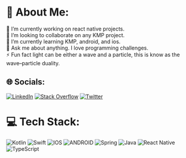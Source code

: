 # 💫 About Me:
🔭 I’m currently working on react native projects.<br>👯 I’m looking to collaborate on any KMP project.<br>🌱 I’m currently learning KMP, android, and ios.<br>💬 Ask me about anything. I love programming challenges.<br>⚡ Fun fact light can be either a wave and a particle, this is know as the wave–particle duality.


## 🌐 Socials:
[![LinkedIn](https://img.shields.io/badge/LinkedIn-%230077B5.svg?logo=linkedin&logoColor=white)](https://linkedin.com/in/felipe-silva-de-borba) [![Stack Overflow](https://img.shields.io/badge/-Stackoverflow-FE7A16?logo=stack-overflow&logoColor=white)](https://stackoverflow.com/users/15509455) [![Twitter](https://img.shields.io/badge/Twitter-%231DA1F2.svg?logo=Twitter&logoColor=white)](https://twitter.com/felipeborba_231) 

# 💻 Tech Stack:
![Kotlin](https://img.shields.io/badge/kotlin-%230095D5.svg?style=flat&logo=kotlin&logoColor=white) ![Swift](https://img.shields.io/badge/swift-F54A2A?style=flat&logo=swift&logoColor=white) ![IOS](https://img.shields.io/badge/IOS-%2320232a.svg?style=flat&logo=apple&logoColor=white) ![ANDROID](https://img.shields.io/badge/android-%2320232a.svg?style=flat&logo=android&logoColor=%a4c639) ![Spring](https://img.shields.io/badge/spring-%236DB33F.svg?style=flat&logo=spring&logoColor=white) ![Java](https://img.shields.io/badge/java-%23ED8B00.svg?style=flat&logo=java&logoColor=white) ![React Native](https://img.shields.io/badge/react_native-%2320232a.svg?style=flat&logo=react&logoColor=%2361DAFB) ![TypeScript](https://img.shields.io/badge/typescript-%23007ACC.svg?style=flat&logo=typescript&logoColor=white)

